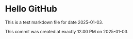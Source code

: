 # Hello GitHub
This is a test markdown file for date 2025-01-03.

This commit was created at exactly 12:00 PM on 2025-01-03.
